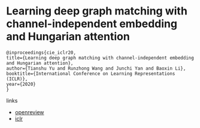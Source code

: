 # Learning deep graph matching with channel-independent embedding and Hungarian attention

```
@inproceedings{cie_iclr20,
title={Learning deep graph matching with channel-independent embedding and Hungarian attention},
author={Tianshu Yu and Runzhong Wang and Junchi Yan and Baoxin Li},
booktitle={International Conference on Learning Representations (ICLR)},
year={2020}
}
```

links
- [openreview](https://openreview.net/forum?id=rJgBd2NYPH)
- [iclr](https://iclr.cc/virtual_2020/poster_rJgBd2NYPH.html)
